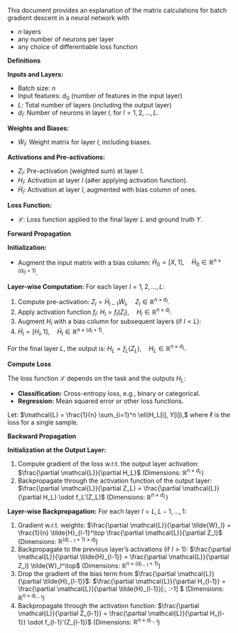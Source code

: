 This document provides an explanation of the matrix calculations for batch gradient descent in a neural network with 
- $n$ layers
- any number of neurons per layer
- any choice of differentiable loss function

**Definitions**

   **Inputs and Layers:**
   - Batch size: $n$
   - Input features: $d_0$ (number of features in the input layer)
   - $L$: Total number of layers (including the output layer)
   - $d_l$: Number of neurons in layer $l$, for $l = 1, 2, ..., L$.

   **Weights and Biases:**
   - $\tilde{W}_l$: Weight matrix for layer $l$, including biases.

   **Activations and Pre-activations:**
   - $Z_l$: Pre-activation (weighted sum) at layer $l$.
   - $H_l$: Activation at layer $l$ (a#er applying activation function).
   - $\tilde{H}_l$: Activation at layer $l$, augmented with bias column of ones.

   **Loss Function:**
   - $\mathcal{L}$: Loss function applied to the final layer $L$ and ground truth $Y$.

**Forward Propagation**

   **Initialization:**
   - Augment the input matrix with a bias column:
     $\tilde{H}_0 = [X, 1], \quad \tilde{H}_0 \in \mathbb{R}^{n \times (d_0 + 1)}.$

   **Layer-wise Computation:**
   For each layer $l = 1, 2, ..., L$:
   1. Compute pre-activation:
      $Z_l = \tilde{H}_{l-1} \tilde{W}_l, \quad Z_l \in \mathbb{R}^{n \times d_l}.$
   2. Apply activation function $f_l$:
      $H_l = f_l(Z_l), \quad H_l \in \mathbb{R}^{n \times d_l}.$
   3. Augment $H_l$ with a bias column for subsequent layers (if $l < L$):
   4. $\tilde{H}_l = [H_l, 1], \quad \tilde{H}_l \in \mathbb{R}^{n \times (d_l + 1)}.$

   For the final layer $L$, the output is:
   $H_L = f_L(Z_L), \quad H_L \in \mathbb{R}^{n \times d_L}.$

**Compute Loss**

   The loss function $\mathcal{L}$ depends on the task and the outputs $H_L$:
   - **Classification:** Cross-entropy loss, e.g., binary or categorical.
   - **Regression:** Mean squared error or other loss functions.

   Let:
   $\mathcal{L} = \frac{1}{n} \sum_{i=1}^n \ell(H_L[i], Y[i]),$
   where $\ell$ is the loss for a single sample.
   
**Backward Propagation**

   **Initialization at the Output Layer:**
   1. Compute gradient of the loss w.r.t. the output layer activation:
      $\frac{\partial \mathcal{L}}{\partial H_L}$ (Dimensions: $\mathbb{R}^{n \times d_L}$)
   2. Backpropagate through the activation function of the output layer:
      $\frac{\partial \mathcal{L}}{\partial Z_L} = \frac{\partial \mathcal{L}}{\partial H_L} \odot f_L'(Z_L)$ (Dimensions: $\mathbb{R}^{n \times d_L}$)

   **Layer-wise Backpropagation:**
   For each layer $l = L, L-1, ..., 1$:
   1. Gradient w.r.t. weights:
      $\frac{\partial \mathcal{L}}{\partial \tilde{W}_l} = \frac{1}{n} \tilde{H}_{l-1}^\top \frac{\partial \mathcal{L}}{\partial Z_l}$ (Dimensions: $\mathbb{R}^{(d_{l-1} + 1) \times d_l}$)
   2. Backpropagate to the previous layer’s activations (if $l > 1$):
      $\frac{\partial \mathcal{L}}{\partial \tilde{H}_{l-1}} = \frac{\partial \mathcal{L}}{\partial Z_l} \tilde{W}_l^\top$ (Dimensions:  $\mathbb{R}^{n \times (d_{l-1} + 1)}$)
   3. Drop the gradient of the bias term from $\frac{\partial \mathcal{L}}{\partial \tilde{H}_{l-1}}$:
      $\frac{\partial \mathcal{L}}{\partial H_{l-1}} = \frac{\partial \mathcal{L}}{\partial \tilde{H}_{l-1}}[:, :-1] $ (Dimensions: $\mathbb{R}^{n \times d_{l-1}}$)
   4. Backpropagate through the activation function:
      $\frac{\partial \mathcal{L}}{\partial Z_{l-1}} = \frac{\partial \mathcal{L}}{\partial H_{l-1}} \odot f_{l-1}'(Z_{l-1})$ (Dimensions: $\mathbb{R}^{n \times d_{l-1}}$)
